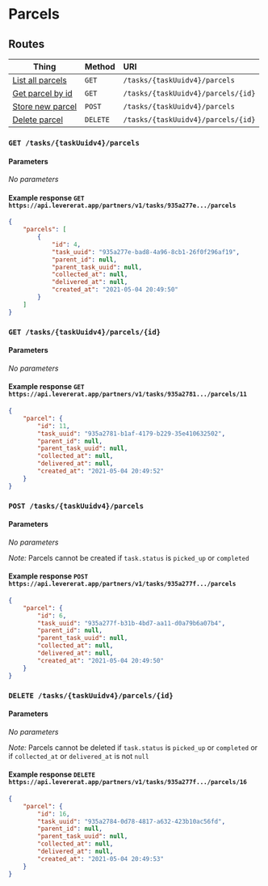 # Parcels

## <a id="routes"></a> Routes

| Thing                      | Method   | URI                                |
| -------------------------- | :------- | :--------------------------------- |
| [List all parcels](#index) | `GET`    | `/tasks/{taskUuidv4}/parcels`      |
| [Get parcel by id](#show)  | `GET`    | `/tasks/{taskUuidv4}/parcels/{id}` |
| [Store new parcel](#store) | `POST`   | `/tasks/{taskUuidv4}/parcels`      |
| [Delete parcel](#destroy)  | `DELETE` | `/tasks/{taskUuidv4}/parcels/{id}` |

### <a id="index"></a> `GET /tasks/{taskUuidv4}/parcels` 

#### Parameters

_No parameters_

#### Example response `GET https://api.levererat.app/partners/v1/tasks/935a277e.../parcels`

```json
{
    "parcels": [
        {
            "id": 4,
            "task_uuid": "935a277e-bad8-4a96-8cb1-26f0f296af19",
            "parent_id": null,
            "parent_task_uuid": null,
            "collected_at": null,
            "delivered_at": null,
            "created_at": "2021-05-04 20:49:50"
        }
    ]
}
```

### <a id="show"></a> `GET /tasks/{taskUuidv4}/parcels/{id}` 

#### Parameters

_No parameters_

#### Example response `GET https://api.levererat.app/partners/v1/tasks/935a2781.../parcels/11`

```json
{
    "parcel": {
        "id": 11,
        "task_uuid": "935a2781-b1af-4179-b229-35e410632502",
        "parent_id": null,
        "parent_task_uuid": null,
        "collected_at": null,
        "delivered_at": null,
        "created_at": "2021-05-04 20:49:52"
    }
}
```

### <a id="store"></a> `POST /tasks/{taskUuidv4}/parcels` 

#### Parameters

_No parameters_

_Note:_ Parcels cannot be created if `task.status` is  `picked_up` or `completed`

#### Example response `POST https://api.levererat.app/partners/v1/tasks/935a277f.../parcels`

```json
{
    "parcel": {
        "id": 6,
        "task_uuid": "935a277f-b31b-4bd7-aa11-d0a79b6a07b4",
        "parent_id": null,
        "parent_task_uuid": null,
        "collected_at": null,
        "delivered_at": null,
        "created_at": "2021-05-04 20:49:50"
    }
}
```

### <a id="destroy"></a> `DELETE /tasks/{taskUuidv4}/parcels/{id}` 

#### Parameters

_No parameters_

_Note:_ Parcels cannot be deleted if `task.status` is  `picked_up` or `completed` or if `collected_at` or `delivered_at` is not `null`

#### Example response `DELETE https://api.levererat.app/partners/v1/tasks/935a277f.../parcels/16`

```json
{
    "parcel": {
        "id": 16,
        "task_uuid": "935a2784-0d78-4817-a632-423b10ac56fd",
        "parent_id": null,
        "parent_task_uuid": null,
        "collected_at": null,
        "delivered_at": null,
        "created_at": "2021-05-04 20:49:53"
    }
}
```

